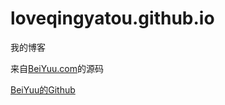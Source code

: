 loveqingyatou.github.io
=======================

我的博客

来自[BeiYuu.com](http://beiyuu.com)的源码

[BeiYuu的Github](https://github.com/beiyuu/beiyuu.github.com)